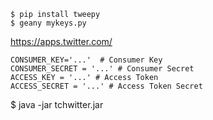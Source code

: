 	$ pip install tweepy
	$ geany mykeys.py 

https://apps.twitter.com/ 

	CONSUMER_KEY='...'	# Consumer Key
	CONSUMER_SECRET = '...' # Consumer Secret
	ACCESS_KEY = '...' # Access Token
	ACCESS_SECRET = '...' # Access Token Secret

$ java -jar tchwitter.jar